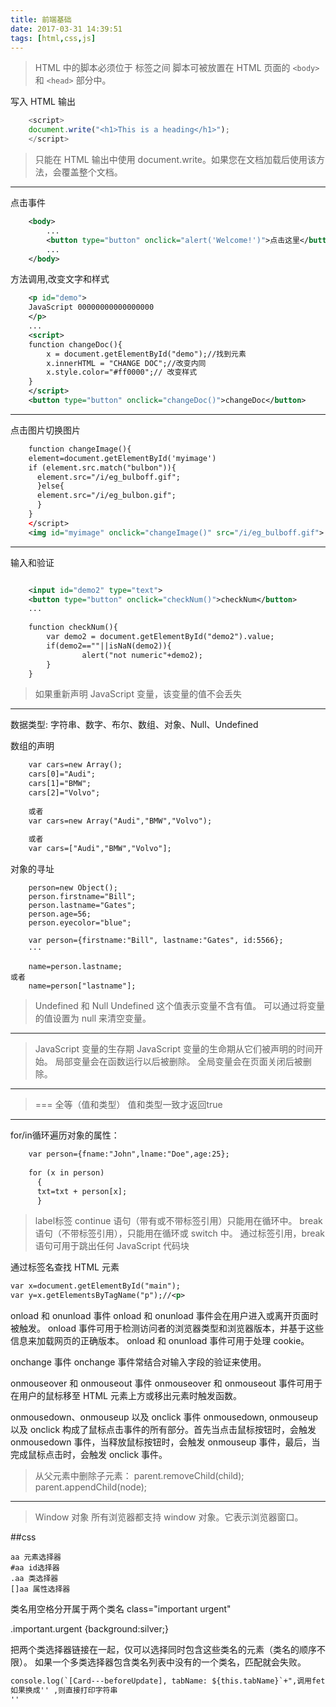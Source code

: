 ```yaml
---
title: 前端基础
date: 2017-03-31 14:39:51
tags: [html,css,js]
---
```



>HTML 中的脚本必须位于 <script> 与 </script> 标签之间
>脚本可被放置在 HTML 页面的 `<body>` 和 `<head>` 部分中。


写入 HTML 输出
```js
	<script>
	document.write("<h1>This is a heading</h1>");
	</script>

```

>只能在 HTML 输出中使用 document.write。如果您在文档加载后使用该方法，会覆盖整个文档。

---
点击事件
```xml
	<body>
		...
		<button type="button" onclick="alert('Welcome!')">点击这里</button>
		...
	</body>
```

方法调用,改变文字和样式
```xml
	<p id="demo">
	JavaScript 00000000000000000
	</p>
	...
	<script>
	function changeDoc(){
		x = document.getElementById("demo");//找到元素
		x.innerHTML = "CHANGE DOC";//改变内同
		x.style.color="#ff0000";// 改变样式
	}
	</script>
	<button type="button" onclick="changeDoc()">changeDoc</button>

```

---

点击图片切换图片
```xml
	function changeImage(){
	element=document.getElementById('myimage')
	if (element.src.match("bulbon")){
	  element.src="/i/eg_bulboff.gif";
	  }else{
	  element.src="/i/eg_bulbon.gif";
	  }
	}
	</script>
	<img id="myimage" onclick="changeImage()" src="/i/eg_bulboff.gif">

```
---
输入和验证

```xml

	<input id="demo2" type="text">
	<button type="button" onclick="checkNum()">checkNum</button>
	...
	
	function checkNum(){
		var demo2 = document.getElementById("demo2").value;
		if(demo2==""||isNaN(demo2)){
				alert("not numeric"+demo2);
		}
	}

```


>如果重新声明 JavaScript 变量，该变量的值不会丢失

---

数据类型:
字符串、数字、布尔、数组、对象、Null、Undefined

数组的声明
```xml
	var cars=new Array();
	cars[0]="Audi";
	cars[1]="BMW";
	cars[2]="Volvo";
	
	或者
	var cars=new Array("Audi","BMW","Volvo");
	
	或者
	var cars=["Audi","BMW","Volvo"];

```

对象的寻址
```
	person=new Object();
	person.firstname="Bill";
	person.lastname="Gates";
	person.age=56;
	person.eyecolor="blue";

	var person={firstname:"Bill", lastname:"Gates", id:5566};
	···
	
	name=person.lastname;
或者
	name=person["lastname"];

```


>Undefined 和 Null
Undefined 这个值表示变量不含有值。
可以通过将变量的值设置为 null 来清空变量。


---
>JavaScript 变量的生存期
JavaScript 变量的生命期从它们被声明的时间开始。
局部变量会在函数运行以后被删除。
全局变量会在页面关闭后被删除。

---
>===	全等（值和类型）
>值和类型一致才返回true

---
for/in循环遍历对象的属性：
```xml
	var person={fname:"John",lname:"Doe",age:25};
	
	for (x in person)
	  {
	  txt=txt + person[x];
	  }
```

>label标签
continue 语句（带有或不带标签引用）只能用在循环中。
break 语句（不带标签引用），只能用在循环或 switch 中。
通过标签引用，break 语句可用于跳出任何 JavaScript 代码块


通过标签名查找 HTML 元素

```xml
var x=document.getElementById("main");
var y=x.getElementsByTagName("p");//<p>
```



onload 和 onunload 事件
onload 和 onunload 事件会在用户进入或离开页面时被触发。
onload 事件可用于检测访问者的浏览器类型和浏览器版本，并基于这些信息来加载网页的正确版本。
onload 和 onunload 事件可用于处理 cookie。

onchange 事件
onchange 事件常结合对输入字段的验证来使用。

onmouseover 和 onmouseout 事件
onmouseover 和 onmouseout 事件可用于在用户的鼠标移至 HTML 元素上方或移出元素时触发函数。

onmousedown、onmouseup 以及 onclick 事件
onmousedown, onmouseup 以及 onclick 构成了鼠标点击事件的所有部分。首先当点击鼠标按钮时，会触发 onmousedown 事件，当释放鼠标按钮时，会触发 onmouseup 事件，最后，当完成鼠标点击时，会触发 onclick 事件。



>从父元素中删除子元素：
parent.removeChild(child);
parent.appendChild(node);

---


>Window 对象
所有浏览器都支持 window 对象。它表示浏览器窗口。




##css
``` css选择器
aa 元素选择器
#aa id选择器
.aa 类选择器 
[]aa 属性选择器
```
类名用空格分开属于两个类名
class="important urgent"

.important.urgent {background:silver;}

把两个类选择器链接在一起，仅可以选择同时包含这些类名的元素（类名的顺序不限）。
如果一个多类选择器包含类名列表中没有的一个类名，匹配就会失败。

```html
console.log(`[Card---beforeUpdate], tabName: ${this.tabName}`+",调用fetchData");//此处的变量会有值
如果换成'' ,则直接打印字符串
''
```
